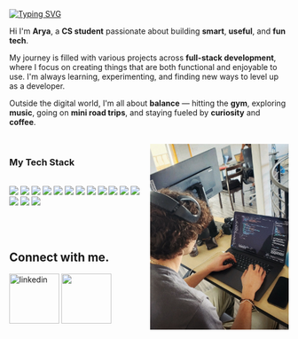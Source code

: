 <body>
  
<div style="position: relative">
  
<div id="welcome-message" align="left">
  <a href="https://git.io/typing-svg"><img src="https://readme-typing-svg.herokuapp.com?font=Fira+Code&duration=4500&pause=500&color=2A86DF&width=435&lines=Hi%2C+I'm+Arya+Mohammadi!;Welcome+to+my+account." alt="Typing SVG" /></a>
</div>


Hi I'm **Arya**, a **CS student** passionate about building **smart**, **useful**, and **fun tech**.

My journey is filled with various projects across **full-stack development**, where I focus on creating things that are both functional and enjoyable to use. I'm always learning, experimenting, and finding new ways to level up as a developer.

Outside the digital world, I'm all about **balance** — hitting the **gym**, exploring **music**, going on **mini road trips**, and staying fueled by **curiosity** and **coffee**.

<br>

<img src="https://github.com/cee8/some-chris-images/blob/main/ChrisCodingImage" width=250 height=335 align="right"/>
<p align="left">
<h3> My Tech Stack </h3><br/>
<!-- Languages -->
<img src="https://img.shields.io/badge/C++-00599C?style=for-the-badge&logo=c%2B%2B&logoColor=white" />
<img src="https://img.shields.io/badge/Python-3670A0?style=for-the-badge&logo=python&logoColor=white" />
<img src="https://img.shields.io/badge/Bash-121011?style=for-the-badge&logo=gnubash&logoColor=white" />

<!-- Frontend & Web -->
<img src="https://img.shields.io/badge/HTML5-E34F26?style=for-the-badge&logo=html5&logoColor=white" />
<img src="https://img.shields.io/badge/CSS3-1572B6?style=for-the-badge&logo=css3&logoColor=white" />
<img src="https://img.shields.io/badge/JavaScript-323330?style=for-the-badge&logo=javascript&logoColor=white" />

<!-- Tools & Frameworks -->
<img src="https://img.shields.io/badge/Git-F05032?style=for-the-badge&logo=git&logoColor=white" />
<img src="https://img.shields.io/badge/GitHub-181717?style=for-the-badge&logo=github&logoColor=white" />
<img src="https://img.shields.io/badge/GoogleTest-4285F4?style=for-the-badge&logo=googletest&logoColor=white" />
<img src="https://img.shields.io/badge/VS Code-007ACC?style=for-the-badge&logo=visualstudiocode&logoColor=white" />
<img src="https://img.shields.io/badge/CMake-064F8C?style=for-the-badge&logo=cmake&logoColor=white" />
<img src="https://img.shields.io/badge/Make-000000?style=for-the-badge&logo=gnu&logoColor=white" />
<img src="https://img.shields.io/badge/PyCharm-000000?style=for-the-badge&logo=pycharm&logoColor=white" />
<img src="https://img.shields.io/badge/Tkinter-FFDB00?style=for-the-badge&logo=python&logoColor=black" />

<!-- Hosting -->
<img src="https://img.shields.io/badge/PythonAnywhere-1F305F?style=for-the-badge&logo=python&logoColor=white" />
</p>




<br>
<br>

## Connect with me.

[<img target="_blank" src="https://img.icons8.com/nolan/64/linkedin.png" title="linkedin" width="90" height="90">](https://www.linkedin.com/in/-beaudoin/)
[<img src="https://img.icons8.com/nolan/64/twitterx.png" width="90" height="90">](https://twitter.com/chris_beauds)

</div>
